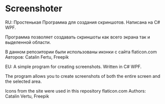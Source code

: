 # Screenshoter
RU:
Простенькая Программа для создания скриншотов.
Написана на C# WPF.

Программа позволяет создавать скриншоты как всего экрана так и выделенной области.

В данном репозитории были использованы иконки с сайта flaticon.com
Авторов: Catalin Fertu, Freepik

EU:
A simple program for creating screenshots.
Written in C# WPF.

The program allows you to create screenshots of both the entire screen and the selected area.

Icons from the site were used in this repository flaticon.com
Authors: Catalin Vertu, Freepik

